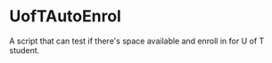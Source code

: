 # UofTAutoEnrol
A script that can test if there's space available and enroll in for U of T student.
